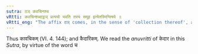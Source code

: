 ```yaml
---
sutra: ठञ् कवचिनश्च
vRtti: कवचिन्शब्दाट्ठञ् प्रत्ययो भवति तस्य समूह इत्येतस्मिन्विषये ॥
vRtti_eng: "The affix ठञ् comes, in the sense of 'collection thereof', after the word '_Kedara_', and also after the word '_Kavachin_'."
---
```

Thus कावचिकम् (VI. 4. 144); and कैदारिकम्. We read the _anuvritti_ of केदार in this _Sutra_, by virtue of the word च
